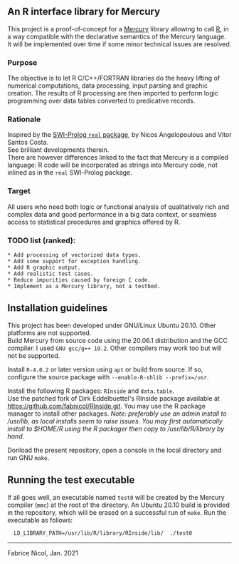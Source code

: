 ## An R interface library for Mercury

This project is a proof-of-concept for a
[Mercury](https://www.mercurylang.org) library allowing to call [R](https://www.r-project.org/),
in a way compatible with the declarative semantics of
the Mercury language.  
It will be implemented over time if some minor technical issues are
resolved.  

### Purpose

The objective is to let R C/C++/FORTRAN libraries do the heavy lifting
of numerical computations, data processing, input parsing and
graphic creation. The results of R processing are then imported to
perform logic programming over data tables converted to
predicative records.  

### Rationale

Inspired by the [SWI-Prolog `real`
package](https://github.com/SWI-Prolog/packages-real), by Nicos
Angelopoulous and Vitor Santos Costa.  
See brilliant developments therein.  
There are however differences linked to the fact that Mercury is a
compiled language: R code will be incorporated as strings into Mercury
code, not inlined as in the `real` SWI-Prolog package.

### Target

All users who need both logic or functional analysis of qualitatively
rich and complex data and good performance in a big data context, or
seamless access to statistical procedures and graphics offered by R.   

### TODO list (ranked):

    * Add processing of vectorized data types.
    * Add some support for exception handling.
    * Add R graphic output.
    * Add realistic test cases.
    * Reduce impurities caused by foreign C code.
    * Implement as a Mercury library, not a testbed.
    
## Installation guidelines

This project has been developed under GNU/Linux Ubuntu 20.10. Other
platforms are not supported.  
Build Mercury from source code using the 20.06.1 distribution and the
GCC compiler. I used `GNU gcc/g++ 10.2`. Other compilers may work
too but will not be supported.  

Install `R-4.0.2` or later version using `apt` or build from source. If
so, configure the source package with `--enable-R-shlib --prefix=/usr`.  

Install the following R packages: `RInside` and `data.table`.  
Use the patched fork of Dirk Eddelbuettel's RInside package available at  
https://github.com/fabnicol/RInside.git. 
You may use the R package manager to install other packages.
*Note: preferably use an admin install to /usr/lib, as local installs
seem to raise issues. You may first automatically install to $HOME/R
using the R packager then copy to /usr/lib/R/library by hand.*  

Donload the present repository, open a console in the local directory
and run GNU `make`.  

## Running the test executable

If all goes well, an executable named `test0` will be created by the
Mercury compiler (`mmc`) at the root of the directory. An Ubuntu 20.10
build is provided in the repository, which will be erased on a successful
run of `make`. Run the executable as follows:   

      LD_LIBRARY_PATH=/usr/lib/R/library/RInside/lib/  ./test0  

-----------------------------------

Fabrice Nicol, Jan. 2021


